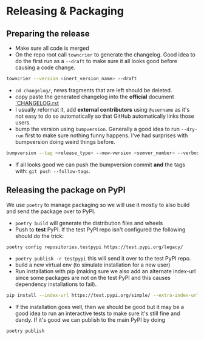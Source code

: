 # Releasing & Packaging

## Preparing the release

- Make sure all code is merged
- On the repo root call `towncrier` to generate the changelog. Good idea to do the first run as a `--draft` to make sure it all looks good before causing a code change.

```bash
towncrier --version <inert_version_name> --draft
```

- `cd changelog/`, news fragments that are left should be deleted.
- copy paste the generated changelog into the **official** document [`CHANGELOG.rst](CHANGELOG.rst)
- I usually reformat it, add **external contributors** using `@username` as it's not easy to do so automatically so that GitHub automatically links those users.
- bump the version using `bumpversion`. Generally a good idea to run `--dry-run` first to make sure nothing funny happens. I've had surprises with bumpversion doing weird things before.

```bash
bumpversion --tag <release_type> --new-version <semver_number> --verbose --allow-dirty --dry-run
```

- If all looks good we can push the bumpversion commit **and** the tags with: `git push --follow-tags`.

## Releasing the package on PyPI

We use `poetry` to manage packaging so we will use it mostly to also build and send the package over to PyPI.

- `poetry build` will generate the distribution files and wheels
- Push to **test** PyPI. If the test PyPI repo isn't configured the following should do the trick:

```bash
poetry config repositories.testpypi https://test.pypi.org/legacy/
```

- `poetry publish -r testpypi` this will send it over to the test PyPI repo.
- build a new virtual env (to simulate installation for a new user)
- Run installation with pip (making sure we also add an alternate index-url since some packages are not on the test PyPI and this causes dependency installations to fail).

```bash
pip install --index-url https://test.pypi.org/simple/ --extra-index-url https://pypi.org/simple/ dbt-sugar
```

- If the installation goes well, then we should be good but it may be a good idea to run an interactive tests to make sure it's still fine and dandy. If it's good we can publish to the main PyPI by doing

```bash
poetry publish
```
